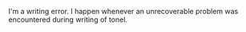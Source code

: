 I'm a writing error.
I happen whenever an unrecoverable problem was encountered during writing of tonel.